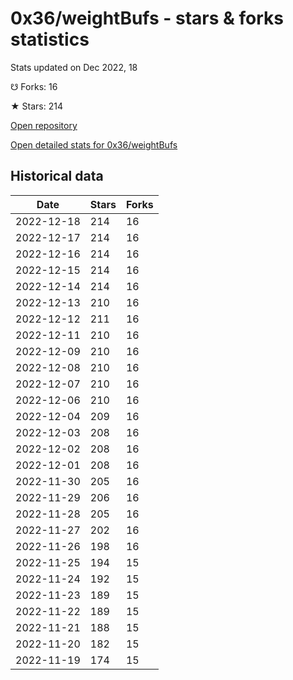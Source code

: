 # 0x36/weightBufs - stars & forks statistics

Stats updated on Dec 2022, 18

☋ Forks: 16

★ Stars: 214

[Open repository](https://github.com/0x36/weightBufs)

[Open detailed stats for 0x36/weightBufs](https://reviewgithub.com/rep/0x36/weightBufs)

## Historical data
| Date | Stars | Forks |
|------|-------|-------|
| 2022-12-18 | 214 | 16 | 
| 2022-12-17 | 214 | 16 | 
| 2022-12-16 | 214 | 16 | 
| 2022-12-15 | 214 | 16 | 
| 2022-12-14 | 214 | 16 | 
| 2022-12-13 | 210 | 16 | 
| 2022-12-12 | 211 | 16 | 
| 2022-12-11 | 210 | 16 | 
| 2022-12-09 | 210 | 16 | 
| 2022-12-08 | 210 | 16 | 
| 2022-12-07 | 210 | 16 | 
| 2022-12-06 | 210 | 16 | 
| 2022-12-04 | 209 | 16 | 
| 2022-12-03 | 208 | 16 | 
| 2022-12-02 | 208 | 16 | 
| 2022-12-01 | 208 | 16 | 
| 2022-11-30 | 205 | 16 | 
| 2022-11-29 | 206 | 16 | 
| 2022-11-28 | 205 | 16 | 
| 2022-11-27 | 202 | 16 | 
| 2022-11-26 | 198 | 16 | 
| 2022-11-25 | 194 | 15 | 
| 2022-11-24 | 192 | 15 | 
| 2022-11-23 | 189 | 15 | 
| 2022-11-22 | 189 | 15 | 
| 2022-11-21 | 188 | 15 | 
| 2022-11-20 | 182 | 15 | 
| 2022-11-19 | 174 | 15 | 

